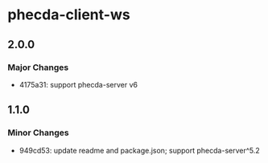 # phecda-client-ws

## 2.0.0

### Major Changes

- 4175a31: support phecda-server v6

## 1.1.0

### Minor Changes

- 949cd53: update readme and package.json; support phecda-server^5.2
